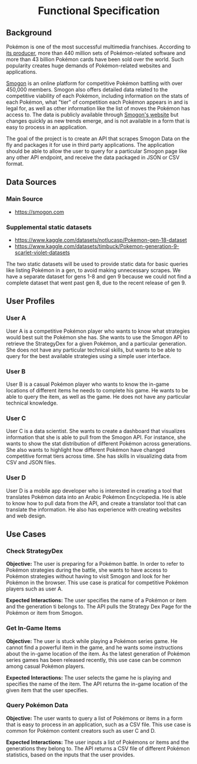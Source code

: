 <h1 align="center"> Functional Specification </h1>

## Background
Pokémon is one of the most successful multimedia franchises. According to [its producer](https://corporate.Pokemon.co.jp/en/aboutus/figures/), more than 440 million sets of Pokémon-related software and more than 43 billion Pokémon cards have been sold over the world. Such popularity creates huge demands of Pokémon-related websites and applications.

[Smogon](https://smogon.com) is an online platform for competitive Pokémon battling with over 450,000 members. Smogon also offers detailed data related to the competitive viability of each Pokémon, including information on the stats of each Pokémon, what "tier" of competition each Pokémon appears in and is legal for, as well as other information like the list of moves the Pokémon has access to. The data is publicly available through [Smogon's website](https://smogon.com) but changes quickly as new trends emerge, and is not available in a form that is easy to process in an application.

The goal of the project is to create an API that scrapes Smogon Data on the fly and packages it for use in third party applications. The application should be able to allow the user to query for a particular Smogon page like any other API endpoint, and receive the data packaged in JSON or CSV format.

## Data Sources
### Main Source
- https://smogon.com
### Supplemental static datasets
- https://www.kaggle.com/datasets/notlucasp/Pokemon-gen-18-dataset
- https://www.kaggle.com/datasets/timbuck/Pokemon-generation-9-scarlet-violet-datasets

The two static datasets will be used to provide static data for basic queries like listing Pokémon in a gen, to avoid making unnecessary scrapes. We have a separate dataset for gens 1-8 and gen 9 because we could not find a complete dataset that went past gen 8, due to the recent release of gen 9.

## User Profiles
### User A
User A is a competitive Pokémon player who wants to know what strategies would best suit the Pokémon she has. She wants to use the Smogon API to retrieve the StrategyDex for a given Pokémon, and a particular generation. She does not have any particular technical skills, but wants to be able to query for the best available strategies using a simple user interface.

### User B
User B is a casual Pokémon player who wants to know the in-game locations of different items he needs to complete his game. He wants to be able to query the item, as well as the game. He does not have any particular technical knowledge.

### User C
User C is a data scientist. She wants to create a dashboard that visualizes information that she is able to pull from the Smogon API. For instance, she wants to show the stat distribution of different Pokémon across generations. She also wants to highlight how different Pokémon have changed competitive format tiers across time. She has skills in visualizing data from CSV and JSON files.

### User D
User D is a mobile app developer who is interested in creating a tool that translates Pokémon data into an Arabic Pokémon Encyclopedia. He is able to know how to pull data from the API, and create a translator tool that can translate the information. He also has experience with creating websites and web design.

## Use Cases
### Check StrategyDex
**Objective:** The user is preparing for a Pokémon battle. In order to refer to Pokémon strategies during the battle, she wants to have access to Pokémon strategies without having to visit Smogon and look for her Pokémon in the browser. This use case is pratical for competitive Pokémon players such as user A.

**Expected Interactions:** The user specifies the name of a Pokémon or item and the generation ti belongs to. The API pulls the Strategy Dex Page for the Pokémon or item from Smogon.


### Get In-Game Items
**Objective:** The user is stuck while playing a Pokémon series game. He cannot find a powerful item in the game, and he wants some instructions about the in-game location of the item. As the latest generation of Pokémon series games has been released recently, this use case can be common among casual Pokémon players.

**Expected Interactions:** The user selects the game he is playing and specifies the name of the item. The API returns the in-game location of the given item that the user specifies.

### Query Pokémon Data
**Objective:** The user wants to query a list of Pokémons or items in a form that is easy to process in an application, such as a CSV file. This use case is common for Pokémon content creators such as user C and D.

**Expected Interactions:** The user inputs a list of Pokémons or items and the generations they belong to. The API returns a CSV file of different Pokémon statistics, based on the inputs that the user provides.